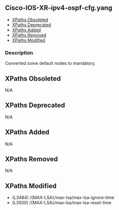 ## Cisco-IOS-XR-ipv4-ospf-cfg.yang

- [XPaths Obsoleted](#xpaths-obsoleted)
- [XPaths Deprecated](#xpaths-deprecated)
- [XPaths Added](#xpaths-added)
- [XPaths Removed](#xpaths-removed)
- [XPaths Modified](#xpaths-modified)

### Description

Converted some default nodes to mandatory.

## XPaths Obsoleted

N/A

## XPaths Deprecated

N/A

## XPaths Added

N/A

## XPaths Removed

N/A

## XPaths Modified

- (L3484)	/{MAX-LSA}/max-lsa/max-lsa-ignore-time
- (L3500)	/{MAX-LSA}/max-lsa/max-lsa-reset-time

